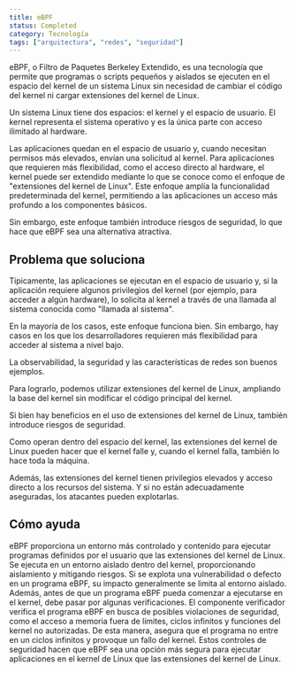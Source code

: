 ```yaml
---
title: eBPF
status: Completed
category: Tecnología
tags: ["arquitectura", "redes", "seguridad"]
---
```


eBPF, o Filtro de Paquetes Berkeley Extendido, es una tecnología que permite que programas o scripts pequeños y aislados se ejecuten en el espacio del kernel de un sistema Linux sin necesidad de cambiar el código del kernel ni cargar extensiones del kernel de Linux.

Un sistema Linux tiene dos espacios: el kernel y el espacio de usuario. 
El kernel representa el sistema operativo y es la única parte
con acceso ilimitado al hardware. 

Las aplicaciones quedan en el espacio de usuario y, cuando necesitan permisos más elevados,
envían una solicitud al kernel.
Para aplicaciones que requieren más flexibilidad, como el acceso directo al hardware, el kernel puede ser extendido mediante lo que se conoce como el enfoque de "extensiones del kernel de Linux". Este enfoque amplía la funcionalidad predeterminada del kernel, permitiendo a las aplicaciones un acceso más profundo a los componentes básicos. 

Sin embargo, este enfoque también introduce riesgos de seguridad, lo que hace que eBPF sea una alternativa atractiva.

## Problema que soluciona
Típicamente, las aplicaciones se ejecutan en el espacio de usuario y, si la aplicación requiere algunos privilegios del kernel (por ejemplo, para acceder a algún hardware), lo solicita al kernel a través de una llamada al sistema conocida como "llamada al sistema".  

En la mayoría de los casos, este enfoque funciona bien. Sin embargo, hay casos en los que los desarrolladores requieren más flexibilidad para acceder al sistema a nivel bajo.

La observabilidad, la seguridad y las características de redes son buenos ejemplos.

Para lograrlo, podemos utilizar extensiones del kernel de Linux, ampliando la base del kernel sin modificar el código principal del kernel. 

Si bien hay beneficios en el uso de extensiones del kernel de Linux, también introduce riesgos de seguridad. 

Como operan dentro del espacio del kernel, las extensiones del kernel de Linux pueden hacer que el kernel falle y, cuando el kernel falla, también lo hace toda la máquina.

Además, las extensiones del kernel tienen privilegios elevados y acceso directo a los recursos del sistema. Y si no están adecuadamente aseguradas, los atacantes pueden explotarlas.

## Cómo ayuda
eBPF proporciona un entorno más controlado y contenido para ejecutar programas definidos por el usuario que las extensiones del kernel de Linux.
Se ejecuta en un entorno aislado dentro del kernel, proporcionando aislamiento y mitigando riesgos. 
Si se explota una vulnerabilidad o defecto en un programa eBPF, su impacto generalmente se limita al entorno aislado.
Además, antes de que un programa eBPF pueda comenzar a ejecutarse en el kernel, debe pasar por algunas verificaciones. 
El componente verificador verifica el programa eBPF en busca de posibles violaciones de seguridad, como el acceso a memoria fuera de límites, ciclos infinitos y funciones del kernel no autorizadas.
De esta manera, asegura que el programa no entre en un ciclos infinitos y provoque un fallo del kernel.
Estos controles de seguridad hacen que eBPF sea una opción más segura para ejecutar aplicaciones en el kernel de Linux que las extensiones del kernel de Linux.